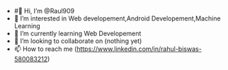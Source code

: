 - #👋 Hi, I’m @Raul909
- 👀 I’m interested in Web developement,Android Developement,Machine Learning
- 🌱 I’m currently learning Web Developement 
- 💞️ I’m looking to collaborate on (nothing yet)
- 📫 How to reach me (https://www.linkedin.com/in/rahul-biswas-580083212)

<!---
Raul909/Raul909 is a ✨ special ✨ repository because its `README.md` (this file) appears on your GitHub profile.
You can click the Preview link to take a look at your changes.
--->
